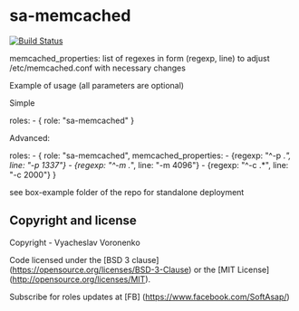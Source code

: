 sa-memcached
============

[![Build Status](https://travis-ci.org/softasap/sa-memcached.svg?branch=master)](https://travis-ci.org/softasap/sa-memcached)

memcached_properties: list of regexes in form (regexp, line) to adjust /etc/memcached.conf with necessary changes



Example of usage (all parameters are optional)

Simple

  roles:
    - {
        role: "sa-memcached"
      }


Advanced:


  roles:
    - {
        role: "sa-memcached",
        memcached_properties:
          - {regexp: "^-p .*", line: "-p 1337"}
          - {regexp: "^-m .*", line: "-m 4096"}
          - {regexp: "^-c .*", line: "-c 2000"}
      }



see box-example folder of the repo for standalone deployment


Copyright and license
---------------------

Copyright - Vyacheslav Voronenko

Code licensed under the [BSD 3 clause] (https://opensource.org/licenses/BSD-3-Clause) or the [MIT License] (http://opensource.org/licenses/MIT).

Subscribe for roles updates at [FB] (https://www.facebook.com/SoftAsap/)

